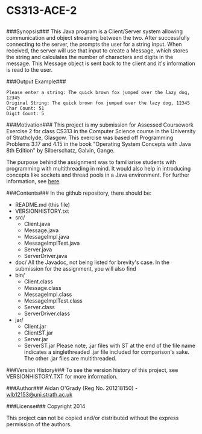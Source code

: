 CS313-ACE-2
===========
##
###Synopsis###
This Java program is a Client/Server system allowing communication and object
streaming between the two. After successfully connecting to the server, the
prompts the user for a string input. When received, the server will use that
input to create a Message, which stores the string and calculates the number of
characters and digits in the message. This Message object is sent back to the
client and it's information is read to the user.

###Output Example###
```
Please enter a string: The quick brown fox jumped over the lazy dog, 12345
Original String: The quick brown fox jumped over the lazy dog, 12345
Char Count: 51
Digit Count: 5
```

###Motivation###
This project is my submission for Assessed Coursework Exercise 2 for class CS313
in the Computer Science course in the University of Strathclyde, Glasgow. This
exercise was based off Programming Problems 3.17 and 4.15 in the book "Operating
System Concepts with Java 8th Edition" by Silberschatz, Galvin, Gange.

The purpose behind the assignment was to familiarise students with programming
with multithreading in mind. It would also help in introducing concepts like
sockets and thread pools in a Java environment. For further information, see
[here](http://classes.myplace.strath.ac.uk/mod/assign/view.php?id=481288).

###Contents###
In the github repository, there should be:
- README.md (this file)
- VERSIONHISTORY.txt
-  src/
    - Client.java
    - Message.java
    - MessageImpl.java
    - MessageImplTest.java
    - Server.java
    - ServerDriver.java
-	doc/
    All the Javadoc, not being listed for brevity's case.
In the submission for the assignment, you will also find
- bin/
	- Client.class
	- Message.class
	- MessageImpl.class
	- MessageImplTest.class
	- Server.class
	- ServerDriver.class
- jar/
	- Client.jar
	- ClientST.jar
	- Server.jar
	- ServerST.jar
Please note, .jar files with ST at the end of the file name indicates a
singlethreaded .jar file included for comparison's sake. The other .jar files
are multithreaded.

###Version History###
To see the version history of this project, see VERSIONHISTORY.TXT for more
information.

###Author###
Aidan O'Grady (Reg No. 201218150) - wlb12153@uni.strath.ac.uk

###License###
Copyright 2014 

This project can not be copied and/or distributed without the express permission
of the authors.

